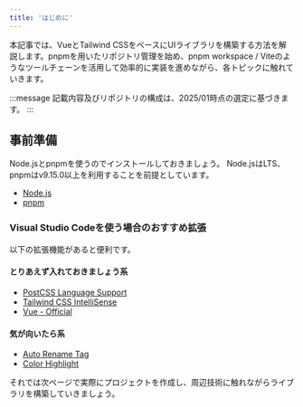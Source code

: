 ```yaml
---
title: 'はじめに'
---
```


本記事では、VueとTailwind CSSをベースにUIライブラリを構築する方法を解説します。pnpmを用いたリポジトリ管理を始め、pnpm workspace / Viteのようなツールチェーンを活用して効率的に実装を進めながら、各トピックに触れていきます。

:::message
記載内容及びリポジトリの構成は、2025/01時点の選定に基づきます。
:::

## 事前準備

Node.jsとpnpmを使うのでインストールしておきましょう。
Node.jsはLTS、pnpmはv9.15.0以上を利用することを前提としています。

- [Node.js](https://nodejs.org/en)
- [pnpm](https://pnpm.io/installation)

### Visual Studio Codeを使う場合のおすすめ拡張

以下の拡張機能があると便利です。

#### とりあえず入れておきましょう系

- [PostCSS Language Support](https://marketplace.visualstudio.com/items?itemName=csstools.postcss)
- [Tailwind CSS IntelliSense](https://marketplace.visualstudio.com/items?itemName=bradlc.vscode-tailwindcss)
- [Vue - Official](https://marketplace.visualstudio.com/items?itemName=Vue.volar)

#### 気が向いたら系

- [Auto Rename Tag](https://marketplace.visualstudio.com/items?itemName=formulahendry.auto-rename-tag)
- [Color Highlight](https://marketplace.visualstudio.com/items?itemName=naumovs.color-highlight)

それでは次ページで実際にプロジェクトを作成し、周辺技術に触れながらライブラリを構築していきましょう。
